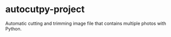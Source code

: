 # autocutpy-project
Automatic cutting and trimming image file that contains multiple photos with Python.
